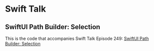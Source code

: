 # Swift Talk
## SwiftUI Path Builder: Selection

This is the code that accompanies Swift Talk Episode 249: [SwiftUI Path Builder: Selection](https://talk.objc.io/episodes/S01E249-selection)
